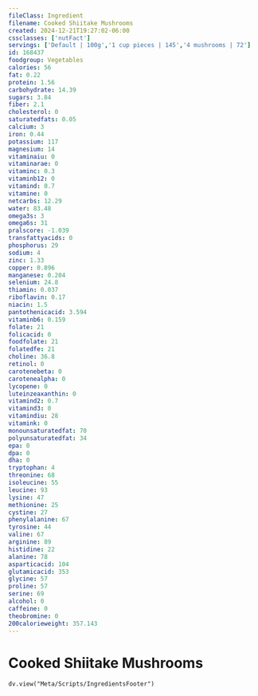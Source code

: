 ```yaml
---
fileClass: Ingredient
filename: Cooked Shiitake Mushrooms
created: 2024-12-21T19:27:02-06:00
cssclasses: ['nutFact']
servings: ['Default | 100g','1 cup pieces | 145','4 mushrooms | 72']
id: 168437
foodgroup: Vegetables
calories: 56
fat: 0.22
protein: 1.56
carbohydrate: 14.39
sugars: 3.84
fiber: 2.1
cholesterol: 0
saturatedfats: 0.05
calcium: 3
iron: 0.44
potassium: 117
magnesium: 14
vitaminaiu: 0
vitaminarae: 0
vitaminc: 0.3
vitaminb12: 0
vitamind: 0.7
vitamine: 0
netcarbs: 12.29
water: 83.48
omega3s: 3
omega6s: 31
pralscore: -1.039
transfattyacids: 0
phosphorus: 29
sodium: 4
zinc: 1.33
copper: 0.896
manganese: 0.204
selenium: 24.8
thiamin: 0.037
riboflavin: 0.17
niacin: 1.5
pantothenicacid: 3.594
vitaminb6: 0.159
folate: 21
folicacid: 0
foodfolate: 21
folatedfe: 21
choline: 36.8
retinol: 0
carotenebeta: 0
carotenealpha: 0
lycopene: 0
luteinzeaxanthin: 0
vitamind2: 0.7
vitamind3: 0
vitamindiu: 28
vitamink: 0
monounsaturatedfat: 70
polyunsaturatedfat: 34
epa: 0
dpa: 0
dha: 0
tryptophan: 4
threonine: 68
isoleucine: 55
leucine: 93
lysine: 47
methionine: 25
cystine: 27
phenylalanine: 67
tyrosine: 44
valine: 67
arginine: 89
histidine: 22
alanine: 78
asparticacid: 104
glutamicacid: 353
glycine: 57
proline: 57
serine: 69
alcohol: 0
caffeine: 0
theobromine: 0
200calorieweight: 357.143
---
```


# Cooked Shiitake Mushrooms

```dataviewjs
dv.view("Meta/Scripts/IngredientsFooter")
```